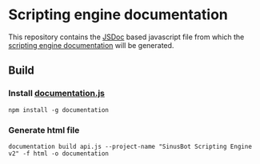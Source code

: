 # Scripting engine documentation

This repository contains the [JSDoc](http://usejsdoc.org) based javascript file from which the [scripting engine documentation](https://www.sinusbot.com/docs/scripting/) will be generated. 

## Build
### Install [documentation.js](https://github.com/documentationjs/documentation)

    npm install -g documentation

### Generate html file

    documentation build api.js --project-name "SinusBot Scripting Engine v2" -f html -o documentation